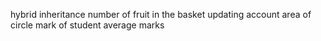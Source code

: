 hybrid inheritance 
number of fruit in the basket
updating account
area of circle 
mark of student
average marks
